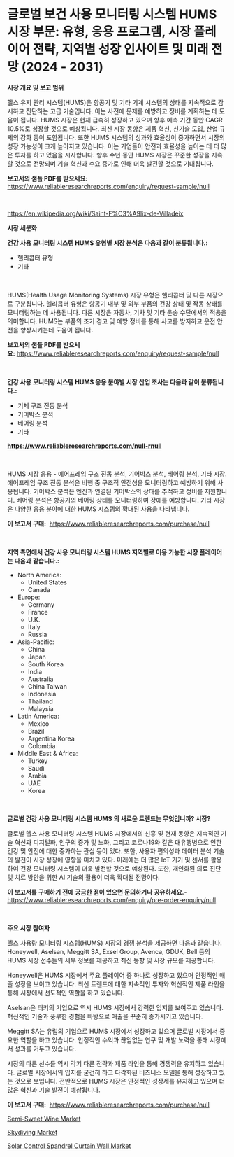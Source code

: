 <p><h1>글로벌 보건 사용 모니터링 시스템 HUMS 시장 부문: 유형, 응용 프로그램, 시장 플레이어 전략, 지역별 성장 인사이트 및 미래 전망 (2024 - 2031)</h1></p><p><strong>시장 개요 및 보고 범위</strong></p>
<p><p>헬스 유지 관리 시스템(HUMS)은 항공기 및 기타 기계 시스템의 상태를 지속적으로 감시하고 진단하는 고급 기술입니다. 이는 사전에 문제를 예방하고 정비를 계획하는 데 도움이 됩니다. HUMS 시장은 현재 급속히 성장하고 있으며 향후 예측 기간 동안 CAGR 10.5%로 성장할 것으로 예상됩니다. 최신 시장 동향은 제품 혁신, 신기술 도입, 산업 규제의 강화 등이 포함됩니다. 또한 HUMS 시스템의 성과와 효율성이 증가하면서 시장의 성장 가능성이 크게 높아지고 있습니다. 이는 기업들이 안전과 효율성을 높이는 데 더 많은 투자를 하고 있음을 시사합니다. 향후 수년 동안 HUMS 시장은 꾸준한 성장을 지속할 것으로 전망되며 기술 혁신과 수요 증가로 인해 더욱 발전할 것으로 기대됩니다.</p></p>
<p><strong>보고서의 샘플 PDF를 받으세요:</strong> <a href="https://www.reliableresearchreports.com/enquiry/request-sample/null">https://www.reliableresearchreports.com/enquiry/request-sample/null</a></p>
<p>&nbsp;</p>
<p><a href="https://en.wikipedia.org/wiki/Saint-F%C3%A9lix-de-Villadeix">https://en.wikipedia.org/wiki/Saint-F%C3%A9lix-de-Villadeix</a></p>
<p><strong>시장 세분화</strong></p>
<p><strong>건강 사용 모니터링 시스템 HUMS 유형별 시장 분석은 다음과 같이 분류됩니다.:</strong></p>
<p><ul><li>헬리콥터 유형</li><li>기타</li></ul></p>
<p>&nbsp;</p>
<p><p>HUMS(Health Usage Monitoring Systems) 시장 유형은 헬리콥터 및 다른 시장으로 구분됩니다. 헬리콥터 유형은 항공기 내부 및 외부 부품의 건강 상태 및 작동 상태를 모니터링하는 데 사용됩니다. 다른 시장은 자동차, 기차 및 기타 운송 수단에서의 적용을 의미합니다. HUMS는 부품의 조기 경고 및 예방 정비를 통해 사고를 방지하고 운전 안전을 향상시키는데 도움이 됩니다.</p></p>
<p><strong>보고서의 샘플 PDF를 받으세요:</strong>&nbsp;<a href="https://www.reliableresearchreports.com/enquiry/request-sample/null">https://www.reliableresearchreports.com/enquiry/request-sample/null</a></p>
<p>&nbsp;</p>
<p><strong> 건강 사용 모니터링 시스템 HUMS 응용 분야별 시장 산업 조사는 다음과 같이 분류됩니다.:</strong></p>
<p><ul><li>기체 구조 진동 분석</li><li>기어박스 분석</li><li>베어링 분석</li><li>기타</li></ul></p>
<p><strong><a href="https://www.reliableresearchreports.com/null-rnull">https://www.reliableresearchreports.com/null-rnull</a></strong></p>
<p>&nbsp;</p>
<p><p>HUMS 시장 응용 - 에어프레임 구조 진동 분석, 기어박스 분석, 베어링 분석, 기타 시장. 에어프레임 구조 진동 분석은 비행 중 구조적 안전성을 모니터링하고 예방하기 위해 사용됩니다. 기어박스 분석은 엔진과 연결된 기어박스의 상태를 추적하고 정비를 지원합니다. 베어링 분석은 항공기의 베어링 상태를 모니터링하여 장애를 예방합니다. 기타 시장은 다양한 응용 분야에 대한 HUMS 시스템의 확대된 사용을 나타냅니다.</p></p>
<p><strong>이 보고서 구매:</strong>&nbsp; <a href="https://www.reliableresearchreports.com/purchase/null">https://www.reliableresearchreports.com/purchase/null</a></p>
<p>&nbsp;</p>
<p><strong>지역 측면에서 건강 사용 모니터링 시스템 HUMS 지역별로 이용 가능한 시장 플레이어는 다음과 같습니다.:</strong></p>
<p><ul>
    <li>
        North America:
        <ul>
            <li>United States</li>
            <li>Canada</li>
        </ul>
    </li>
    <li>
        Europe:
        <ul>
            <li>Germany</li>
            <li>France</li>
            <li>U.K.</li>
            <li>Italy</li>
            <li>Russia</li>
        </ul>
    </li>
    <li>
        Asia-Pacific:
        <ul>
            <li>China</li>
            <li>Japan</li>
            <li>South Korea</li>
            <li>India</li>
            <li>Australia</li>
            <li>China Taiwan</li>
            <li>Indonesia</li>
            <li>Thailand</li>
            <li>Malaysia</li>
        </ul>
    </li>
    <li>
        Latin America:
        <ul>
            <li>Mexico</li>
            <li>Brazil</li>
            <li>Argentina Korea</li>
            <li>Colombia</li>
        </ul>
    </li>
    <li>
        Middle East & Africa:
        <ul>
            <li>Turkey</li>
            <li>Saudi</li>
            <li>Arabia</li>
            <li>UAE</li>
            <li>Korea</li>
        </ul>
    </li>
    </ul></p>
<p>&nbsp;</p>
<p><strong>글로벌 건강 사용 모니터링 시스템 HUMS 의 새로운 트렌드는 무엇입니까? 시장?</strong></p>
<p><p>글로벌 헬스 사용 모니터링 시스템 HUMS 시장에서의 신흥 및 현재 동향은 지속적인 기술 혁신과 디지털화, 인구의 증가 및 노화, 그리고 코로나19와 같은 대유행병으로 인한 건강 및 안전에 대한 증가하는 관심 등이 있다. 또한, 사용자 편의성과 데이터 분석 기술의 발전이 시장 성장에 영향을 미치고 있다. 미래에는 더 많은 IoT 기기 및 센서를 활용하여 건강 모니터링 시스템이 더욱 발전할 것으로 예상된다. 또한, 개인화된 의료 진단 및 치료 방안을 위한 AI 기술의 활용이 더욱 확대될 전망이다.</p></p>
<p><strong>이 보고서를 구매하기 전에 궁금한 점이 있으면 문의하거나 공유하세요.</strong>- <a href="https://www.reliableresearchreports.com/enquiry/pre-order-enquiry/null">https://www.reliableresearchreports.com/enquiry/pre-order-enquiry/null</a></p>
<p>&nbsp;</p>
<p><strong>주요 시장 참여자</strong></p>
<p><p>헬스 사용량 모니터링 시스템(HUMS) 시장의 경쟁 분석을 제공하면 다음과 같습니다. Honeywell, Aselsan, Meggitt SA, Exsel Group, Avenca, GDUK, Bell 등의 HUMS 시장 선수들의 세부 정보를 제공하고 최신 동향 및 시장 규모를 제공합니다. </p><p>Honeywell은 HUMS 시장에서 주요 플레이어 중 하나로 성장하고 있으며 안정적인 매출 성장을 보이고 있습니다. 최신 트렌드에 대한 지속적인 투자와 혁신적인 제품 라인을 통해 시장에서 선도적인 역할을 하고 있습니다.</p><p>Aselsan은 터키의 기업으로 역시 HUMS 시장에서 강력한 입지를 보여주고 있습니다. 혁신적인 기술과 풍부한 경험을 바탕으로 매출을 꾸준히 증가시키고 있습니다.</p><p>Meggitt SA는 유럽의 기업으로 HUMS 시장에서 성장하고 있으며 글로벌 시장에서 중요한 역할을 하고 있습니다. 안정적인 수익과 끊임없는 연구 및 개발 노력을 통해 시장에서 성과를 거두고 있습니다.</p><p>시장의 다른 선수들 역시 각기 다른 전략과 제품 라인을 통해 경쟁력을 유지하고 있습니다. 글로벌 시장에서의 입지를 굳건히 하고 다각화된 비즈니스 모델을 통해 성장하고 있는 것으로 보입니다. 전반적으로 HUMS 시장은 안정적인 성장세를 유지하고 있으며 더 많은 혁신과 기술 발전이 예상됩니다.</p></p>
<p><strong>이 보고서 구매:</strong>&nbsp;&nbsp;<a href="https://www.reliableresearchreports.com/purchase/null">https://www.reliableresearchreports.com/purchase/null</a></p>
<p><p><a href="https://github.com/markusgodoy/Market-Research-Report-List-4/blob/main/semi-sweet-wine-market.md">Semi-Sweet Wine Market</a></p><p><a href="https://issuu.com/reportprime-2/docs/skydiving-market-size-2030.pptx">Skydiving Market</a></p><p><a href="https://github.com/arionmp/Market-Research-Report-List-4/blob/main/solar-control-spandrel-curtain-wall-market.md">Solar Control Spandrel Curtain Wall Market</a></p></p>